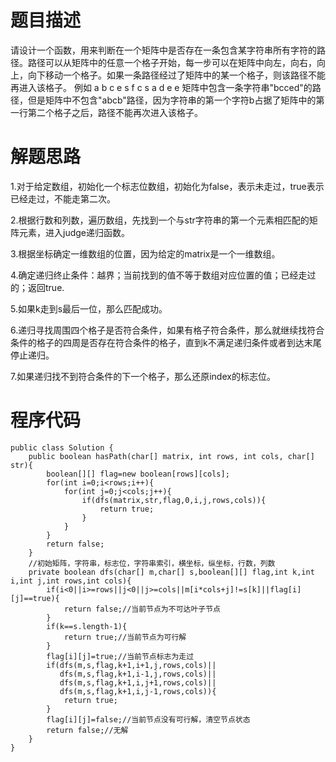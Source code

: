# 题目描述
请设计一个函数，用来判断在一个矩阵中是否存在一条包含某字符串所有字符的路径。路径可以从矩阵中的任意一个格子开始，每一步可以在矩阵中向左，向右，向上，向下移动一个格子。如果一条路径经过了矩阵中的某一个格子，则该路径不能再进入该格子。 例如 a b c e s f c s a d e e 矩阵中包含一条字符串"bcced"的路径，但是矩阵中不包含"abcb"路径，因为字符串的第一个字符b占据了矩阵中的第一行第二个格子之后，路径不能再次进入该格子。

# 解题思路
1.对于给定数组，初始化一个标志位数组，初始化为false，表示未走过，true表示已经走过，不能走第二次。

2.根据行数和列数，遍历数组，先找到一个与str字符串的第一个元素相匹配的矩阵元素，进入judge递归函数。

3.根据坐标确定一维数组的位置，因为给定的matrix是一个一维数组。

4.确定递归终止条件：越界；当前找到的值不等于数组对应位置的值；已经走过的；返回true.

5.如果k走到s最后一位，那么匹配成功。

6.递归寻找周围四个格子是否符合条件，如果有格子符合条件，那么就继续找符合条件的格子的四周是否存在符合条件的格子，直到k不满足递归条件或者到达末尾停止递归。

7.如果递归找不到符合条件的下一个格子，那么还原index的标志位。

# 程序代码

```
public class Solution {
    public boolean hasPath(char[] matrix, int rows, int cols, char[] str){
        boolean[][] flag=new boolean[rows][cols];
        for(int i=0;i<rows;i++){
            for(int j=0;j<cols;j++){
                if(dfs(matrix,str,flag,0,i,j,rows,cols)){
                    return true;
                }
            }
        }
        return false;
    }
    //初始矩阵，字符串，标志位，字符串索引，横坐标，纵坐标，行数，列数
    private boolean dfs(char[] m,char[] s,boolean[][] flag,int k,int i,int j,int rows,int cols){
        if(i<0||i>=rows||j<0||j>=cols||m[i*cols+j]!=s[k]||flag[i][j]==true){
            return false;//当前节点为不可达叶子节点
        }
        if(k==s.length-1){
            return true;//当前节点为可行解
        }
        flag[i][j]=true;//当前节点标志为走过
        if(dfs(m,s,flag,k+1,i+1,j,rows,cols)||
           dfs(m,s,flag,k+1,i-1,j,rows,cols)||
           dfs(m,s,flag,k+1,i,j+1,rows,cols)||
           dfs(m,s,flag,k+1,i,j-1,rows,cols)){
            return true;
        }
        flag[i][j]=false;//当前节点没有可行解，清空节点状态
        return false;//无解
    }
}
```
